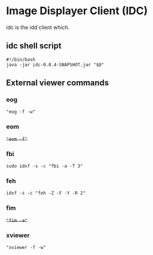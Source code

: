 # Image Displayer Client (IDC)
idc is the idd client which.

## idc shell script
```
#!/bin/bash
java -jar idc-0.0.4-SNAPSHOT.jar "$@"
```

## External viewer commands
### eog
`"eog -f -w"`

### eom
~~`"eom -f"`~~

### fbi
`sudo idxf -s -c "fbi -a -T 3"`

### feh
`idxf -s -c "feh -Z -F -Y -R 2"`

### fim
~~`"fim -a"`~~

### xviewer
`"xviewer -f -w"`
